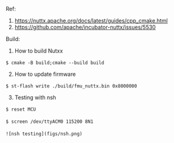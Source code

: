 Ref:
  1. https://nuttx.apache.org/docs/latest/guides/cpp_cmake.html
  2. https://github.com/apache/incubator-nuttx/issues/5530

Build:
  1. How to build Nutxx

    $ cmake -B build;cmake --build build

  2. How to update firmware

    $ st-flash write ./build/fmu_nuttx.bin 0x8000000

  3. Testing with nsh

    $ reset MCU
    
    $ screen /dev/ttyACM0 115200 8N1

    ![nsh testing](figs/nsh.png)
